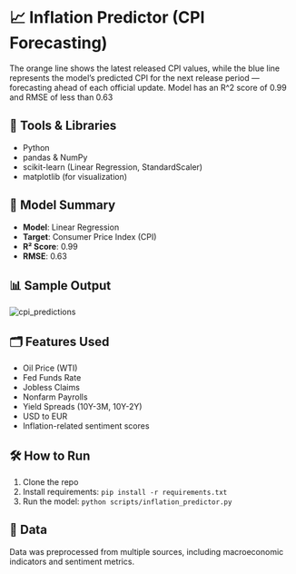 # 📈 Inflation Predictor (CPI Forecasting)

The orange line shows the latest released CPI values, while the blue line represents the model’s predicted CPI for the next release period — forecasting ahead of each official update.
Model has an R^2 score of 0.99 and RMSE of less than 0.63


## 🔧 Tools & Libraries
- Python
- pandas & NumPy
- scikit-learn (Linear Regression, StandardScaler)
- matplotlib (for visualization)

## 🧪 Model Summary
- **Model**: Linear Regression
- **Target**: Consumer Price Index (CPI)
- **R² Score**: 0.99
- **RMSE**: 0.63

## 📊 Sample Output

![cpi_predictions](visuals/cpi_predictions.png)

## 🗂️ Features Used
- Oil Price (WTI)
- Fed Funds Rate
- Jobless Claims
- Nonfarm Payrolls
- Yield Spreads (10Y-3M, 10Y-2Y)
- USD to EUR
- Inflation-related sentiment scores

## 🛠 How to Run
1. Clone the repo
2. Install requirements: `pip install -r requirements.txt`
3. Run the model: `python scripts/inflation_predictor.py`

## 📂 Data
Data was preprocessed from multiple sources, including macroeconomic indicators and sentiment metrics.
